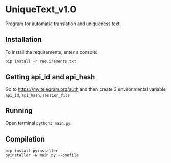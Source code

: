 UniqueText_v1.0
=============
Program for automatic translation and uniqueness text.

Installation
------------
To install the requirements, enter a console:

    pip install -r requirements.txt 
    
Getting api_id and api_hash
------------
Go to https://my.telegram.org/auth and then create 3 environmental variable `api_id`, `api_hash`, `session_file`

Running
------------
Open terminal `python3 main.py`.

Compilation
------------
    pip install pyinstaller
    pyinstaller -w main.py --onefile
